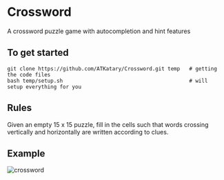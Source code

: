 # Crossword
A crossword puzzle game with autocompletion and hint features
## To get started
```
git clone https://github.com/ATKatary/Crossword.git temp   # getting the code files
bash temp/setup.sh                                         # will setup everything for you
```
## Rules
Given an empty 15 x 15 puzzle, fill in the cells such that words crossing vertically and horizontally are written according to clues.
## Example
![crossword](https://user-images.githubusercontent.com/99296689/170939472-c87fa680-a8e8-4c46-88c2-8ec8cd544769.png)
